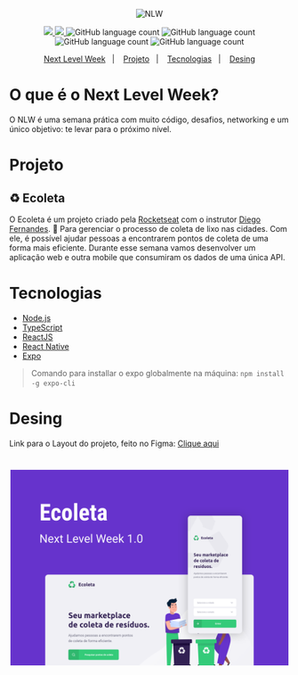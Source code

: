 <p align="center">
  <img src="https://lander.rocketseat.dev/uploads/nextlevelweek_18baaf82af.svg" alt="NLW" />
</p>
<p align="center">
    <a href="https://github.com/fajzanetti">
        <img src="https://img.shields.io/badge/GitHub-fajzanetti-7159C1?logo=GitHub"/>
    </a>
    <a href="https://www.linkedin.com/in/felipezanetti/">
        <img src="https://img.shields.io/badge/Linkedin-felipezanetti-7159C1?logo=linkedin"/>
    </a>
    <img alt="GitHub language count" src="https://img.shields.io/github/languages/count/fajzanetti/nlw?color=7159C1" />
    <img alt="GitHub language count" src="https://img.shields.io/github/languages/top/fajzanetti/nlw?color=7159C1" />
    <img alt="GitHub language count" src="https://img.shields.io/github/last-commit/fajzanetti/nlw?color=7159C1" />
    <img alt="GitHub language count" src="https://img.shields.io/github/repo-size/fajzanetti/nlw?color=7159C1" />
</p>
<p align="center">
  <a href="#O-que-é-o-Next-Level-Week?">Next Level Week</a>&nbsp;&nbsp;&nbsp;|&nbsp;&nbsp;&nbsp;
  <a href="#Projeto">Projeto</a>&nbsp;&nbsp;&nbsp;|&nbsp;&nbsp;&nbsp;
  <a href="#Tecnologias">Tecnologias</a>&nbsp;&nbsp;&nbsp;|&nbsp;&nbsp;&nbsp;
  <a href="#Desing">Desing</a>
</p>

# O que é o Next Level Week?

O NLW é uma semana prática com muito código, desafios, networking e um único objetivo: te levar para o próximo nível.

# Projeto 
## ♻️ Ecoleta

O Ecoleta é um projeto criado pela [Rocketseat](https://rocketseat.com.br/) com o instrutor [Diego Fernandes](https://github.com/diego3g). :rocket: 
Para gerenciar o processo de coleta de lixo nas cidades. Com ele, é possível ajudar pessoas a encontrarem pontos de coleta de uma forma mais eficiente. Durante esse semana vamos desenvolver um aplicação web e outra mobile que consumiram os dados de uma única API.

# Tecnologias

- [Node.js](https://nodejs.org/)
- [TypeScript](https://www.typescriptlang.org/)
- [ReactJS](https://reactjs.org)
- [React Native](https://facebook.github.io/react-native/)
- [Expo](https://expo.io/)
> Comando para installar o expo globalmente na máquina: `npm install -g expo-cli`

# Desing

Link para o Layout do projeto, feito no Figma: [Clique aqui](https://www.figma.com/file/1SxgOMojOB2zYT0Mdk28lB/Ecoleta)

<h1 align="center">
    <img alt="Capa" title="Capa" src=".github/Capa.svg" width="500px" />
</h1>
